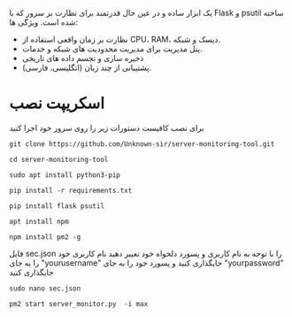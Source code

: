 یک ابزار ساده و در عین حال قدرتمند برای نظارت بر سرور که با Flask و psutil ساخته شده است.
ویژگی ها:
- نظارت بر زمان واقعی استفاده از CPU، RAM، دیسک و شبکه.
- پنل مدیریت برای مدیریت محدودیت های شبکه و خدمات.
- ذخیره سازی و تجسم داده های تاریخی
- پشتیبانی از چند زبان (انگلیسی، فارسی).
# اسکریپت نصب
برای نصب کافیست دستورات زیر را روی سرور خود اجرا کنید

```
git clone https://github.com/Unknown-sir/server-monitoring-tool.git
```
```
cd server-monitoring-tool
```
```
sudo apt install python3-pip
```
```
pip install -r requirements.txt
```
```
pip install flask psutil
```
```
apt install npm
```
```
npm install pm2 -g
```
فایل sec.json را با توجه به نام کاربری و پسورد دلخواه خود تغییر دهید
نام کاربری خود را به جای "yourusername" جایگذاری کنید
و پسورد خود را به جای "yourpassword" جایگذاری کنید
```
sudo nano sec.json
```
```
pm2 start server_monitor.py  -i max
```


